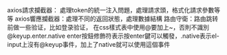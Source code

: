 axios請求攔截器： 處理token的統一注入問題，處理請求頭，格式化請求參數等等
axios響應攔截器：處理不同的返回狀態，處理數據結構
路由守衛：路由跳转前做一些验证，比如登录验证，
在css樣式表中使用@要加上~，否則不識別
@keyup.enter.native  enter按鈕修飾符表示按enter鍵可以觸發，.native表示el-input上沒有@keyup事件，加上了native就可以使用這個事件